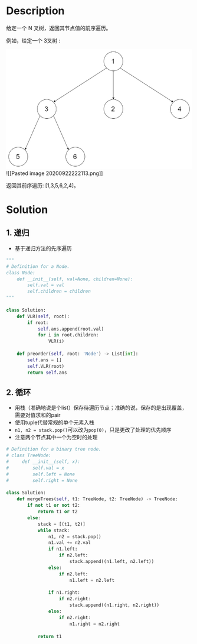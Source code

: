 # Description
给定一个 N 叉树，返回其节点值的前序遍历。

例如，给定一个 3叉树 :

 ![Pasted image 20200922222113.png](https://github.com/Coder-AndyLee/LeetCodeNotes/blob/master/pic/Pasted%20image%2020200922222113.png)
![[Pasted image 20200922222113.png]]

返回其前序遍历: [1,3,5,6,2,4]。


# Solution
## 1. 递归
- 基于递归方法的先序遍历
```python
"""
# Definition for a Node.
class Node:
    def __init__(self, val=None, children=None):
        self.val = val
        self.children = children
"""

class Solution:
	def VLR(self, root):
		if root:
			self.ans.append(root.val)
			for i in root.children:
				VLR(i)
    
	def preorder(self, root: 'Node') -> List[int]:
        self.ans = []
        self.VLR(root)
        return self.ans
```
## 2. 循环
- 用栈（准确地说是个list）保存待遍历节点；准确的说，保存的是出现覆盖，需要对值求和的pair
- 使用tuple代替常规的单个元素入栈
- ```n1, n2 = stack.pop()```可以改为```pop(0)```，只是更改了处理的优先顺序
- 注意两个节点其中一个为空时的处理
```python
# Definition for a binary tree node.
# class TreeNode:
#     def __init__(self, x):
#         self.val = x
#         self.left = None
#         self.right = None

class Solution:
    def mergeTrees(self, t1: TreeNode, t2: TreeNode) -> TreeNode:
        if not t1 or not t2:
            return t1 or t2
        else:
            stack = [(t1, t2)]
            while stack:
                n1, n2 = stack.pop()
                n1.val += n2.val
                if n1.left:
                    if n2.left:
                        stack.append((n1.left, n2.left))
                else:
                    if n2.left:
                        n1.left = n2.left

                if n1.right:
                    if n2.right:
                        stack.append((n1.right, n2.right))
                else:
                    if n2.right:
                        n1.right = n2.right

            return t1

```